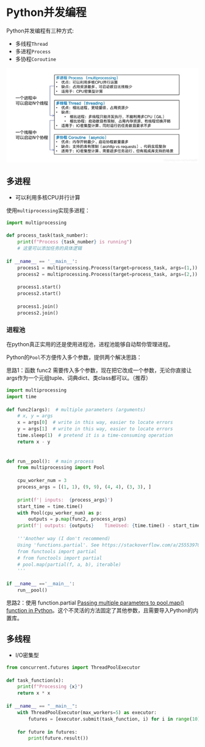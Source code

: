 # Python并发编程

Python并发编程有三种方式:

- 多线程`Thread`
- 多进程`Process`
- 多协程`Coroutine`

![img](assets/v2-85cbf58bd524db8874c3bbf92df1abbb_720w.webp)



## 多进程

- 可以利用多核CPU并行计算

使用`multiprocessing`实现多进程：

```python
import multiprocessing

def process_task(task_number):
    print(f"Process {task_number} is running")
    # 这里可以添加任务的具体逻辑

if __name__ == '__main__':
    process1 = multiprocessing.Process(target=process_task, args=(1,))
    process2 = multiprocessing.Process(target=process_task, args=(2,))

    process1.start()
    process2.start()

    process1.join()
    process2.join()
```



### 进程池

在python真正实用的还是使用进程池，进程池能够自动帮你管理进程。

Python的`Pool`不方便传入多个参数，提供两个解决思路：

思路1：函数 func2 需要传入多个参数，现在把它改成一个参数，无论你直接让args作为一个元组tuple、词典dict、类class都可以。（推荐）

```python
import multiprocessing
import time

def func2(args):  # multiple parameters (arguments)
    # x, y = args
    x = args[0]  # write in this way, easier to locate errors
    y = args[1]  # write in this way, easier to locate errors
    time.sleep(1)  # pretend it is a time-consuming operation
    return x - y


def run__pool():  # main process
    from multiprocessing import Pool

    cpu_worker_num = 3
    process_args = [(1, 1), (9, 9), (4, 4), (3, 3), ]

    print(f'| inputs:  {process_args}')
    start_time = time.time()
    with Pool(cpu_worker_num) as p:
        outputs = p.map(func2, process_args)
    print(f'| outputs: {outputs}    TimeUsed: {time.time() - start_time:.1f}    \n')

    '''Another way (I don't recommend)
    Using 'functions.partial'. See https://stackoverflow.com/a/25553970/9293137
    from functools import partial
    # from functools import partial
    # pool.map(partial(f, a, b), iterable)
    '''

if __name__ =='__main__':
    run__pool()
```

思路2：使用 function.partial [Passing multiple parameters to pool.map() function in Python](https://link.zhihu.com/?target=https%3A//stackoverflow.com/a/25553970/9293137)。这个不灵活的方法固定了其他参数，且需要导入Python的内置库。



## 多线程

- I/O密集型

```python
from concurrent.futures import ThreadPoolExecutor

def task_function(x):
    print(f"Processing {x}")
    return x * x

if __name__ == "__main__":
    with ThreadPoolExecutor(max_workers=5) as executor:
        futures = [executor.submit(task_function, i) for i in range(10)]
    
    for future in futures:
        print(future.result())
```


